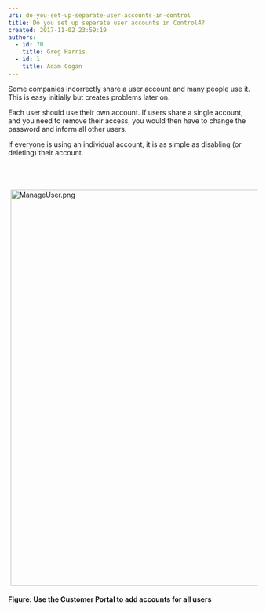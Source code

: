 ```yaml
---
uri: do-you-set-up-separate-user-accounts-in-control
title: Do you set up separate user accounts in Control4?
created: 2017-11-02 23:59:19
authors:
  - id: 70
    title: Greg Harris
  - id: 1
    title: Adam Cogan
---
```





<span class='intro'> <p>​Some companies incorrectly share a user account&#160;and many people use it. This is easy initially but creates problems later on.<br></p> </span>

<p>Each user should use their own account. If users share a single account, and you need to remove their access, you would then have to change the password and inform all other users.&#160;</p><p>If everyone is&#160;using an individual account, it is as simple as disabling (or deleting)&#160;their account.<br></p><p><br></p><p>​<img alt="ManageUser.png" src="/SiteAssets/do-you-add-a-seperate-user-account-for-each-control4-user/ManageUser.png" style="margin&#58;5px;width&#58;808px;" /><br></p><p><strong>Figure&#58; Use the Customer Portal to add accounts for all&#160;users</strong><br><br></p>


